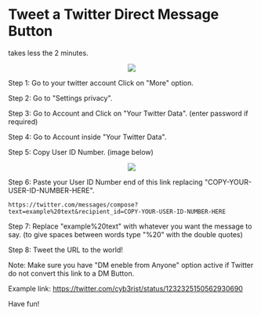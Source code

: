 # Tweet a Twitter Direct Message Button

takes less the 2 minutes.

<p align="center">
 <img src="https://user-images.githubusercontent.com/30123757/75264488-7b098380-5815-11ea-84ac-63f60920b018.jpg">
</p>

Step 1: Go to your twitter account Click on "More" option.

Step 2: Go to "Settings privacy".

Step 3: Go to Account and Click on "Your Twitter Data". (enter password if required)

Step 4: Go to Account inside "Your Twitter Data".

Step 5: Copy User ID Number. (image below)

<p align="center">
<img src="https://user-images.githubusercontent.com/30123757/75266831-f0c31e80-5818-11ea-9b2c-fd701f301366.jpg">
</p>


Step 6: Paste your User ID Number end of this link replacing "COPY-YOUR-USER-ID-NUMBER-HERE".
```
https://twitter.com/messages/compose?text=example%20text&recipient_id=COPY-YOUR-USER-ID-NUMBER-HERE
```

Step 7: Replace "example%20text" with whatever you want the message to say. (to give spaces between words type "%20" with the double quotes)

Step 8: Tweet the URL to the world!

Note: Make sure you have "DM eneble from Anyone" option active if Twitter do not convert this link to a DM Button.

Example link: https://twitter.com/cyb3rist/status/1232325150562930690

Have fun!
